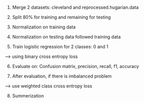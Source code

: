 1. Merge 2 datasets: cleveland and reprocessed.hugarian.data

2. Split 80% for training and remaining for testing

3. Normalization on training data

4. Normalization on testing data followed training data

5. Train logistic regression for 2 classes: 0 and 1

--> using binary cross entropy loss

6. Evaluate on: Confusion matrix, precision, recall, f1, accuracy

7. After evaluation, if there is imbalanced problem

--> use weighted class cross entropy loss

8. Summerization
